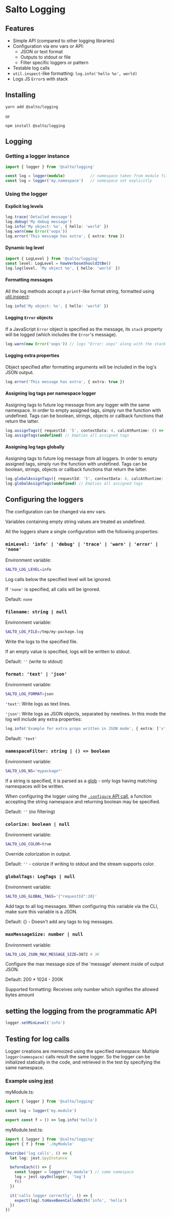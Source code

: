 # Salto Logging

## Features

- Simple API (compared to other logging libraries)
- Configuration via env vars or API:
  - JSON or text format
  - Outputs to stdout or file
  - Filter specific loggers or pattern
- Testable log calls
- `util.inspect`-like formatting: `log.info('hello %o', world)`
- Logs JS `Error`s with stack

## Installing

```yarn add @salto/logging```

or

```npm install @salto/logging```

## Logging

### Getting a logger instance

```typescript
import { logger } from '@salto/logging'

const log = logger(module)           // namespace taken from module filename
const log = logger('my.namespace')   // namespace set explicitly
```

### Using the logger

#### Explicit log levels

```typescript
log.trace('Detailed message')
log.debug('My debug message')
log.info('My object: %o', { hello: 'world' })
log.warn(new Error('oops'))
log.error('This message has extra', { extra: true })
```

#### Dynamic log level

```typescript
import { LogLevel } from '@salto/logging'
const level: LogLevel = howVerboseShouldItBe()
log.log(level, 'My object %o', { hello: 'world' })
```

#### Formatting messages

All the log methods accept a `printf`-like format string, formatted using [util.inspect](https://nodejs.org/api/util.html#util_util_format_format_args):

```typescript
log.info('My object: %o', { hello: 'world' })
```

#### Logging `Error` objects

If a JavaScript `Error` object is specified as the message, its `stack` property will be logged (which includes the `Error`'s message).

```typescript
log.warn(new Error('oops')) // logs "Error: oops" along with the stack trace
```

#### Logging extra properties

Object specified after formatting arguments will be included in the log's JSON output.

```typescript
log.error('This message has extra', { extra: true })
```

#### Assigning log tags per namespace logger

Assigning tags to future log message from any logger with the same namespace. In order to empty assigned tags,
simply run the function with undefined. Tags can be boolean, strings, objects or callback functions that return the latter.

```typescript
log.assignTags({ requestId: '5', contextData: 4, calcAtRuntime: () => 'caclulated at runtime' })
log.assignTags(undefined) // Empties all assigned tags
```

#### Assigning log tags globally

Assigning tags to future log message from all loggers. In order to empty assigned tags, simply run the function with undefined. Tags can be boolean, strings, objects or callback functions that return the latter.

```typescript
log.globalAssignTags({ requestId: '5', contextData: 4, calcAtRuntime: () => 'caclulated at runtime' })
log.globalAssignTags(undefined) // Empties all assigned tags
```



## Configuring the loggers

The configuration can be changed via env vars.

Variables containing empty string values are treated as undefined.

All the loggers share a single configuration with the following properties:

### `minLevel: 'info' | 'debug' | 'trace' | 'warn' | 'error' | 'none'`

Environment variable:

```bash
SALTO_LOG_LEVEL=info
```

Log calls below the specified level will be ignored.

If `'none'` is specified, all calls will be ignored.

Default: `none`

### `filename: string | null`

Environment variable:

```bash
SALTO_LOG_FILE=/tmp/my-package.log
```

Write the logs to the specified file.

If an empty value is specified, logs will be written to stdout.

Default: `''` (write to stdout)

### `format: 'text' | 'json'`

Environment variable:

```bash
SALTO_LOG_FORMAT=json
```

`'text'`: Write logs as text lines.

`'json'`: Write logs as JSON objects, separated by newlines. In this mode the log will include any extra properties:

```typescript
log.info('Example for extra props written in JSON mode', { extra: ['x', 'y'] })
```

Default: `'text'`

### `namespaceFilter: string | () => boolean`

Environment variable:

```bash
SALTO_LOG_NS='mypackage*'
```

If a string is specified, it is parsed as a [glob](https://en.wikipedia.org/wiki/Glob_%28programming%29) - only logs having matching namespaces will be written.

When configuring the logger using the [`.configure` API call](#configure_API), a function accepting the string namespace and returning boolean may be specified.

Default: `''` (no filtering)

### `colorize: boolean | null`

Environment variable:

```bash
SALTO_LOG_COLOR=true
```

Override colorization in output.

Default: `''` - colorize if writing to stdout and the stream supports color.

### `globalTags: LogTags | null`

Environment variable:

```bash
SALTO_LOG_GLOBAL_TAGS='{"requestId":20}'
```

Add tags to all log messages. When configuring this variable via the CLI, make sure this variable is a JSON.

Default: {} - Doesn't add any tags to log messages. 

### `maxMessageSize: number | null`

Environment variable:

```bash
SALTO_LOG_JSON_MAX_MESSAGE_SIZE=3072 # 3K
```

Configure the max message size of the 'message' element inside of output JSON.

Default: 200 * 1024 - 200K

Supported formatting: Receives only number which signifies the allowed bytes amount

## <a name="configure_API"></a>setting the logging from the programmatic API

```typescript
logger.setMinLevel('info')
```

## Testing for log calls

Logger creations are memoized using the specified namespace: Multiple `logger(namespace)` calls result the same logger. So the logger can be initialized statically in the code, and retrieved in the test by specifying the same namespace.

### Example using [jest](https://jestjs.io)

myModule.ts:

```typescript
import { logger } from '@salto/logging'

const log = logger('my.module')

export const f = () => log.info('hello')
```

myModule.test.ts:

```typescript
import { logger } from '@salto/logging'
import { f } from './myModule'

describe('log calls', () => {
  let log: jest.SpyInstance

  beforeEach(() => {
    const logger = logger('my.module') // same namespace
    log = jest.spyOn(logger, 'log')
    f()
  })

  it('calls logger correctly', () => {
    expect(log).toHaveBeenCalledWith('info', 'hello')
  })
})
```
